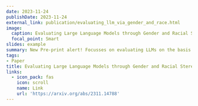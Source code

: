 ```yaml
---
date: 2023-11-24
publishDate: 2023-11-24
external_link: publication/evaluating_llm_via_gender_and_race.html
image:
  caption: Evaluating Large Language Models through Gender and Racial Stereotypes
  focal_point: Smart
slides: example
summary: New Pre-print alert! Focusses on evaluating LLMs on the basis of gender and racial stereotypes
tags:
- Paper
title: Evaluating Large Language Models through Gender and Racial Stereotypes
links:
  - icon_pack: fas
    icon: scroll
    name: Link
    url: 'https://arxiv.org/abs/2311.14788'
---
```


